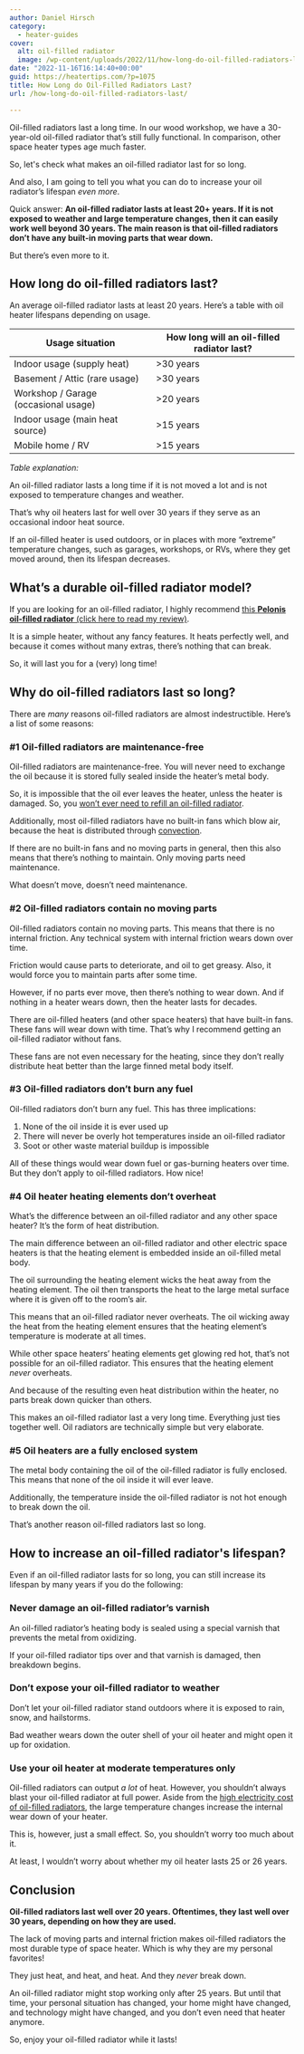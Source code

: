 ```yaml
---
author: Daniel Hirsch
category:
  - heater-guides
cover:
  alt: oil-filled radiator
  image: /wp-content/uploads/2022/11/how-long-do-oil-filled-radiators-last.jpg
date: "2022-11-16T16:14:40+00:00"
guid: https://heatertips.com/?p=1075
title: How Long do Oil-Filled Radiators Last?
url: /how-long-do-oil-filled-radiators-last/

---
```

Oil-filled radiators last a long time. In our wood workshop, we have a 30-year-old oil-filled radiator that’s still fully functional. In comparison, other space heater types age much faster.

So, let's check what makes an oil-filled radiator last for so long.

And also, I am going to tell you what you can do to increase your oil radiator’s lifespan _even more_.

Quick answer: **An oil-filled radiator lasts at least 20+ years. If it is not exposed to weather and large temperature changes, then it can easily work well beyond 30 years. The main reason is that oil-filled radiators don’t have any built-in moving parts that wear down.**

But there’s even more to it.

## How long do oil-filled radiators last?

An average oil-filled radiator lasts at least 20 years. Here’s a table with oil heater lifespans depending on usage.

Usage situation                         | How long will an oil-filled radiator last?  
-------------------------------------- | -----------------------------------------
Indoor usage (supply heat)             | >30 years                                 
Basement / Attic (rare usage)         | >30 years                                 
Workshop / Garage (occasional usage)  | >20 years                                 
Indoor usage (main heat source)       | >15 years                                 
Mobile home / RV                       | >15 years                                 

_Table explanation:_

An oil-filled radiator lasts a long time if it is not moved a lot and is not exposed to temperature changes and weather.

That’s why oil heaters last for well over 30 years if they serve as an occasional indoor heat source.

If an oil-filled heater is used outdoors, or in places with more “extreme” temperature changes, such as garages, workshops, or RVs, where they get moved around, then its lifespan decreases.

## What’s a durable oil-filled radiator model?

If you are looking for an oil-filled radiator, I highly recommend [this **Pelonis oil-filled radiator** (click here to read my review)](/recommended-products/oil-filled-radiator/).

It is a simple heater, without any fancy features. It heats perfectly well, and because it comes without many extras, there’s nothing that can break.

So, it will last you for a (very) long time!

## Why do oil-filled radiators last so long?

There are _many_ reasons oil-filled radiators are almost indestructible. Here’s a list of some reasons:

### \#1 Oil-filled radiators are maintenance-free

Oil-filled radiators are maintenance-free. You will never need to exchange the oil because it is stored fully sealed inside the heater’s metal body.

So, it is impossible that the oil ever leaves the heater, unless the heater is damaged. So, you [won’t ever need to refill an oil-filled radiator](/do-oil-heaters-need-to-be-refilled/).

Additionally, most oil-filled radiators have no built-in fans which blow air, because the heat is distributed through [convection](/how-do-convection-heaters-work/).

If there are no built-in fans and no moving parts in general, then this also means that there’s nothing to maintain. Only moving parts need maintenance.

What doesn’t move, doesn’t need maintenance.

### \#2 Oil-filled radiators contain no moving parts

Oil-filled radiators contain no moving parts. This means that there is no internal friction. Any technical system with internal friction wears down over time.

Friction would cause parts to deteriorate, and oil to get greasy. Also, it would force you to maintain parts after some time.

However, if no parts ever move, then there’s nothing to wear down. And if nothing in a heater wears down, then the heater lasts for decades.

There are oil-filled heaters (and other space heaters) that have built-in fans. These fans will wear down with time. That’s why I recommend getting an oil-filled radiator without fans.

These fans are not even necessary for the heating, since they don’t really distribute heat better than the large finned metal body itself.

### \#3 Oil-filled radiators don’t burn any fuel

Oil-filled radiators don’t burn any fuel. This has three implications:

1. None of the oil inside it is ever used up
1. There will never be overly hot temperatures inside an oil-filled radiator
1. Soot or other waste material buildup is impossible

All of these things would wear down fuel or gas-burning heaters over time. But they don’t apply to oil-filled radiators. How nice!

### \#4 Oil heater heating elements don’t overheat

What’s the difference between an oil-filled radiator and any other space heater? It’s the form of heat distribution.

The main difference between an oil-filled radiator and other electric space heaters is that the heating element is embedded inside an oil-filled metal body.

The oil surrounding the heating element wicks the heat away from the heating element. The oil then transports the heat to the large metal surface where it is given off to the room’s air.

This means that an oil-filled radiator never overheats. The oil wicking away the heat from the heating element ensures that the heating element’s temperature is moderate at all times.

While other space heaters’ heating elements get glowing red hot, that’s not possible for an oil-filled radiator. This ensures that the heating element _never_ overheats.

And because of the resulting even heat distribution within the heater, no parts break down quicker than others.

This makes an oil-filled radiator last a very long time. Everything just ties together well. Oil radiators are technically simple but very elaborate.

### \#5 Oil heaters are a fully enclosed system

The metal body containing the oil of the oil-filled radiator is fully enclosed. This means that none of the oil inside it will ever leave.

Additionally, the temperature inside the oil-filled radiator is not hot enough to break down the oil.

That’s another reason oil-filled radiators last so long.

## How to increase an oil-filled radiator's lifespan?

Even if an oil-filled radiator lasts for so long, you can still increase its lifespan by many years if you do the following:

### Never damage an oil-filled radiator’s varnish

An oil-filled radiator’s heating body is sealed using a special varnish that prevents the metal from oxidizing.

If your oil-filled radiator tips over and that varnish is damaged, then breakdown begins.

### Don’t expose your oil-filled radiator to weather

Don’t let your oil-filled radiator stand outdoors where it is exposed to rain, snow, and hailstorms.

Bad weather wears down the outer shell of your oil heater and might open it up for oxidation.

### Use your oil heater at moderate temperatures only

Oil-filled radiators can output _a lot_ of heat. However, you shouldn’t always blast your oil-filled radiator at full power. Aside from the [high electricity cost of oil-filled radiators](/electricity-usage-of-oil-filled-heaters-the-ultimate-guide/), the large temperature changes increase the internal wear down of your heater.

This is, however, just a small effect. So, you shouldn’t worry too much about it.

At least, I wouldn’t worry about whether my oil heater lasts 25 or 26 years.

## Conclusion

**Oil-filled radiators last well over 20 years. Oftentimes, they last well over 30 years, depending on how they are used.**

The lack of moving parts and internal friction makes oil-filled radiators the most durable type of space heater. Which is why they are my personal favorites!

They just heat, and heat, and heat. And they _never_ break down.

An oil-filled radiator might stop working only after 25 years. But until that time, your personal situation has changed, your home might have changed, and technology might have changed, and you don’t even need that heater anymore.

So, enjoy your oil-filled radiator while it lasts!

